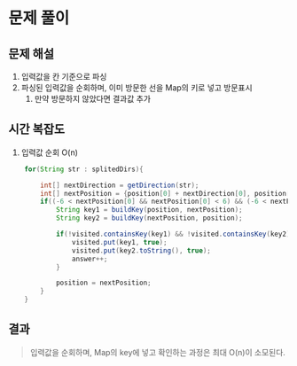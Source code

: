 # 문제 풀이

## 문제 해설
1. 입력값을 칸 기준으로 파싱
2. 파싱된 입력값을 순회하며, 이미 방문한 선을 Map의 키로 넣고 방문표시
   1. 만약 방문하지 않았다면 결과값 추가
## 시간 복잡도

1. 입력값 순회 O(n)
```java
    for(String str : splitedDirs){

        int[] nextDirection = getDirection(str);
        int[] nextPosition = {position[0] + nextDirection[0], position[1] + nextDirection[1]};
        if((-6 < nextPosition[0] && nextPosition[0] < 6) && (-6 < nextPosition[1] && nextPosition[1] < 6)){
            String key1 = buildKey(position, nextPosition);
            String key2 = buildKey(nextPosition, position);

            if(!visited.containsKey(key1) && !visited.containsKey(key2) ){
                visited.put(key1, true);
                visited.put(key2.toString(), true);
                answer++;
            }

            position = nextPosition;
        }
    }
```
## 결과

> 입력값을 순회하며, Map의 key에 넣고 확인하는 과정은 최대 O(n)이 소모된다.